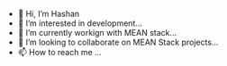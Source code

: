- 👋 Hi, I’m Hashan
- 👀 I’m interested in development...
- 🌱 I’m currently workign with MEAN stack...
- 💞️ I’m looking to collaborate on MEAN Stack projects...
- 📫 How to reach me ...

<!---
hashan-altus/hashan-altus is a ✨ special ✨ repository because its `README.md` (this file) appears on your GitHub profile.
You can click the Preview link to take a look at your changes.
--->
